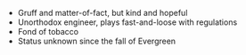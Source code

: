 - Gruff and matter-of-fact, but kind and hopeful
- Unorthodox engineer, plays fast-and-loose with regulations
- Fond of tobacco
- Status unknown since the fall of Evergreen